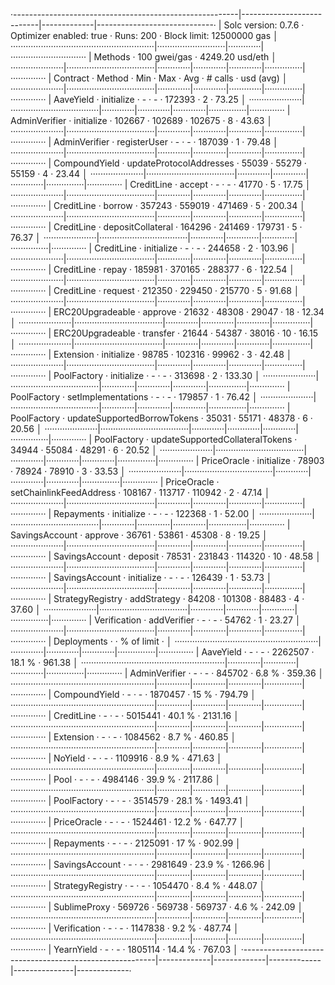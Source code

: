 ·--------------------------------------------------------|---------------------------|-------------|-----------------------------·
|                  Solc version: 0.7.6                   ·  Optimizer enabled: true  ·  Runs: 200  ·  Block limit: 12500000 gas  │
·························································|···························|·············|······························
|  Methods                                               ·              100 gwei/gas               ·       4249.20 usd/eth       │
·····················|···································|·············|·············|·············|···············|··············
|  Contract          ·  Method                           ·  Min        ·  Max        ·  Avg        ·  # calls      ·  usd (avg)  │
·····················|···································|·············|·············|·············|···············|··············
|  AaveYield         ·  initialize                       ·          -  ·          -  ·     172393  ·            2  ·      73.25  │
·····················|···································|·············|·············|·············|···············|··············
|  AdminVerifier     ·  initialize                       ·     102667  ·     102689  ·     102675  ·            8  ·      43.63  │
·····················|···································|·············|·············|·············|···············|··············
|  AdminVerifier     ·  registerUser                     ·          -  ·          -  ·     187039  ·            1  ·      79.48  │
·····················|···································|·············|·············|·············|···············|··············
|  CompoundYield     ·  updateProtocolAddresses          ·      55039  ·      55279  ·      55159  ·            4  ·      23.44  │
·····················|···································|·············|·············|·············|···············|··············
|  CreditLine        ·  accept                           ·          -  ·          -  ·      41770  ·            5  ·      17.75  │
·····················|···································|·············|·············|·············|···············|··············
|  CreditLine        ·  borrow                           ·     357243  ·     559019  ·     471469  ·            5  ·     200.34  │
·····················|···································|·············|·············|·············|···············|··············
|  CreditLine        ·  depositCollateral                ·     164296  ·     241469  ·     179731  ·            5  ·      76.37  │
·····················|···································|·············|·············|·············|···············|··············
|  CreditLine        ·  initialize                       ·          -  ·          -  ·     244658  ·            2  ·     103.96  │
·····················|···································|·············|·············|·············|···············|··············
|  CreditLine        ·  repay                            ·     185981  ·     370165  ·     288377  ·            6  ·     122.54  │
·····················|···································|·············|·············|·············|···············|··············
|  CreditLine        ·  request                          ·     212350  ·     229450  ·     215770  ·            5  ·      91.68  │
·····················|···································|·············|·············|·············|···············|··············
|  ERC20Upgradeable  ·  approve                          ·      21632  ·      48308  ·      29047  ·           18  ·      12.34  │
·····················|···································|·············|·············|·············|···············|··············
|  ERC20Upgradeable  ·  transfer                         ·      21644  ·      54387  ·      38016  ·           10  ·      16.15  │
·····················|···································|·············|·············|·············|···············|··············
|  Extension         ·  initialize                       ·      98785  ·     102316  ·      99962  ·            3  ·      42.48  │
·····················|···································|·············|·············|·············|···············|··············
|  PoolFactory       ·  initialize                       ·          -  ·          -  ·     313698  ·            2  ·     133.30  │
·····················|···································|·············|·············|·············|···············|··············
|  PoolFactory       ·  setImplementations               ·          -  ·          -  ·     179857  ·            1  ·      76.42  │
·····················|···································|·············|·············|·············|···············|··············
|  PoolFactory       ·  updateSupportedBorrowTokens      ·      35031  ·      55171  ·      48378  ·            6  ·      20.56  │
·····················|···································|·············|·············|·············|···············|··············
|  PoolFactory       ·  updateSupportedCollateralTokens  ·      34944  ·      55084  ·      48291  ·            6  ·      20.52  │
·····················|···································|·············|·············|·············|···············|··············
|  PriceOracle       ·  initialize                       ·      78903  ·      78924  ·      78910  ·            3  ·      33.53  │
·····················|···································|·············|·············|·············|···············|··············
|  PriceOracle       ·  setChainlinkFeedAddress          ·     108167  ·     113717  ·     110942  ·            2  ·      47.14  │
·····················|···································|·············|·············|·············|···············|··············
|  Repayments        ·  initialize                       ·          -  ·          -  ·     122368  ·            1  ·      52.00  │
·····················|···································|·············|·············|·············|···············|··············
|  SavingsAccount    ·  approve                          ·      36761  ·      53861  ·      45308  ·            8  ·      19.25  │
·····················|···································|·············|·············|·············|···············|··············
|  SavingsAccount    ·  deposit                          ·      78531  ·     231843  ·     114320  ·           10  ·      48.58  │
·····················|···································|·············|·············|·············|···············|··············
|  SavingsAccount    ·  initialize                       ·          -  ·          -  ·     126439  ·            1  ·      53.73  │
·····················|···································|·············|·············|·············|···············|··············
|  StrategyRegistry  ·  addStrategy                      ·      84208  ·     101308  ·      88483  ·            4  ·      37.60  │
·····················|···································|·············|·············|·············|···············|··············
|  Verification      ·  addVerifier                      ·          -  ·          -  ·      54762  ·            1  ·      23.27  │
·····················|···································|·············|·············|·············|···············|··············
|  Deployments                                           ·                                         ·  % of limit   ·             │
·························································|·············|·············|·············|···············|··············
|  AaveYield                                             ·          -  ·          -  ·    2262507  ·       18.1 %  ·     961.38  │
·························································|·············|·············|·············|···············|··············
|  AdminVerifier                                         ·          -  ·          -  ·     845702  ·        6.8 %  ·     359.36  │
·························································|·············|·············|·············|···············|··············
|  CompoundYield                                         ·          -  ·          -  ·    1870457  ·         15 %  ·     794.79  │
·························································|·············|·············|·············|···············|··············
|  CreditLine                                            ·          -  ·          -  ·    5015441  ·       40.1 %  ·    2131.16  │
·························································|·············|·············|·············|···············|··············
|  Extension                                             ·          -  ·          -  ·    1084562  ·        8.7 %  ·     460.85  │
·························································|·············|·············|·············|···············|··············
|  NoYield                                               ·          -  ·          -  ·    1109916  ·        8.9 %  ·     471.63  │
·························································|·············|·············|·············|···············|··············
|  Pool                                                  ·          -  ·          -  ·    4984146  ·       39.9 %  ·    2117.86  │
·························································|·············|·············|·············|···············|··············
|  PoolFactory                                           ·          -  ·          -  ·    3514579  ·       28.1 %  ·    1493.41  │
·························································|·············|·············|·············|···············|··············
|  PriceOracle                                           ·          -  ·          -  ·    1524461  ·       12.2 %  ·     647.77  │
·························································|·············|·············|·············|···············|··············
|  Repayments                                            ·          -  ·          -  ·    2125091  ·         17 %  ·     902.99  │
·························································|·············|·············|·············|···············|··············
|  SavingsAccount                                        ·          -  ·          -  ·    2981649  ·       23.9 %  ·    1266.96  │
·························································|·············|·············|·············|···············|··············
|  StrategyRegistry                                      ·          -  ·          -  ·    1054470  ·        8.4 %  ·     448.07  │
·························································|·············|·············|·············|···············|··············
|  SublimeProxy                                          ·     569726  ·     569738  ·     569737  ·        4.6 %  ·     242.09  │
·························································|·············|·············|·············|···············|··············
|  Verification                                          ·          -  ·          -  ·    1147838  ·        9.2 %  ·     487.74  │
·························································|·············|·············|·············|···············|··············
|  YearnYield                                            ·          -  ·          -  ·    1805114  ·       14.4 %  ·     767.03  │
·--------------------------------------------------------|-------------|-------------|-------------|---------------|-------------·